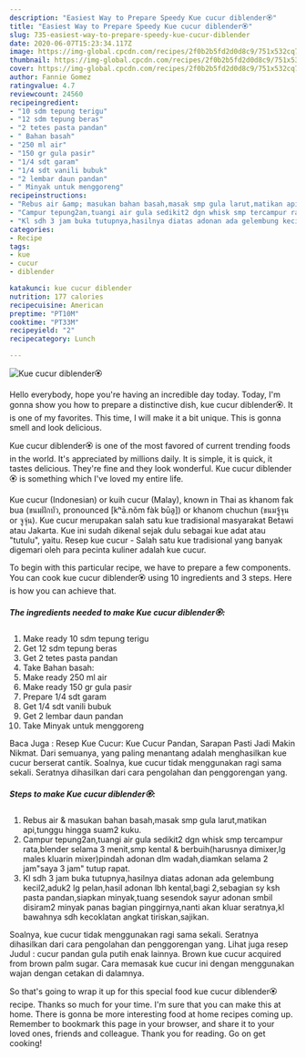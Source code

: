```yaml
---
description: "Easiest Way to Prepare Speedy Kue cucur diblender🏵️"
title: "Easiest Way to Prepare Speedy Kue cucur diblender🏵️"
slug: 735-easiest-way-to-prepare-speedy-kue-cucur-diblender
date: 2020-06-07T15:23:34.117Z
image: https://img-global.cpcdn.com/recipes/2f0b2b5fd2d0d8c9/751x532cq70/kue-cucur-diblender🏵️-foto-resep-utama.jpg
thumbnail: https://img-global.cpcdn.com/recipes/2f0b2b5fd2d0d8c9/751x532cq70/kue-cucur-diblender🏵️-foto-resep-utama.jpg
cover: https://img-global.cpcdn.com/recipes/2f0b2b5fd2d0d8c9/751x532cq70/kue-cucur-diblender🏵️-foto-resep-utama.jpg
author: Fannie Gomez
ratingvalue: 4.7
reviewcount: 24560
recipeingredient:
- "10 sdm tepung terigu"
- "12 sdm tepung beras"
- "2 tetes pasta pandan"
- " Bahan basah"
- "250 ml air"
- "150 gr gula pasir"
- "1/4 sdt garam"
- "1/4 sdt vanili bubuk"
- "2 lembar daun pandan"
- " Minyak untuk menggoreng"
recipeinstructions:
- "Rebus air &amp; masukan bahan basah,masak smp gula larut,matikan api,tunggu hingga suam2 kuku."
- "Campur tepung2an,tuangi air gula sedikit2 dgn whisk smp tercampur rata,blender selama 3 menit,smp kental &amp; berbuih(harusnya dimixer,lg males kluarin mixer)pindah adonan dlm wadah,diamkan selama 2 jam&#34;saya 3 jam&#34; tutup rapat."
- "Kl sdh 3 jam buka tutupnya,hasilnya diatas adonan ada gelembung kecil2,aduk2 lg pelan,hasil adonan lbh kental,bagi 2,sebagian sy ksh pasta pandan,siapkan minyak,tuang sesendok sayur adonan smbil disiram2 minyak panas bagian pinggirnya,nanti akan kluar seratnya,kl bawahnya sdh kecoklatan angkat tiriskan,sajikan."
categories:
- Recipe
tags:
- kue
- cucur
- diblender

katakunci: kue cucur diblender 
nutrition: 177 calories
recipecuisine: American
preptime: "PT10M"
cooktime: "PT33M"
recipeyield: "2"
recipecategory: Lunch

---
```



![Kue cucur diblender🏵️](https://img-global.cpcdn.com/recipes/2f0b2b5fd2d0d8c9/751x532cq70/kue-cucur-diblender🏵️-foto-resep-utama.jpg)

Hello everybody, hope you're having an incredible day today. Today, I'm gonna show you how to prepare a distinctive dish, kue cucur diblender🏵️. It is one of my favorites. This time, I will make it a bit unique. This is gonna smell and look delicious.

Kue cucur diblender🏵️ is one of the most favored of current trending foods in the world. It's appreciated by millions daily. It is simple, it is quick, it tastes delicious. They're fine and they look wonderful. Kue cucur diblender🏵️ is something which I've loved my entire life.

Kue cucur (Indonesian) or kuih cucur (Malay), known in Thai as khanom fak bua (ขนมฝักบัว, pronounced [kʰā.nǒm fàk būa̯]) or khanom chuchun (ขนมจู้จุน or จูจุ่น). Kue cucur merupakan salah satu kue tradisional masyarakat Betawi atau Jakarta. Kue ini sudah dikenal sejak dulu sebagai kue adat atau &#34;tutulu&#34;, yaitu. Resep kue cucur - Salah satu kue tradisional yang banyak digemari oleh para pecinta kuliner adalah kue cucur.


To begin with this particular recipe, we have to prepare a few components. You can cook kue cucur diblender🏵️ using 10 ingredients and 3 steps. Here is how you can achieve that.

<!--inarticleads1-->

##### The ingredients needed to make Kue cucur diblender🏵️:

1. Make ready 10 sdm tepung terigu
1. Get 12 sdm tepung beras
1. Get 2 tetes pasta pandan
1. Take  Bahan basah:
1. Make ready 250 ml air
1. Make ready 150 gr gula pasir
1. Prepare 1/4 sdt garam
1. Get 1/4 sdt vanili bubuk
1. Get 2 lembar daun pandan
1. Take  Minyak untuk menggoreng


Baca Juga : Resep Kue Cucur: Kue Cucur Pandan, Sarapan Pasti Jadi Makin Nikmat. Dari semuanya, yang paling menantang adalah menghasilkan kue cucur berserat cantik. Soalnya, kue cucur tidak menggunakan ragi sama sekali. Seratnya dihasilkan dari cara pengolahan dan penggorengan yang. 

<!--inarticleads2-->

##### Steps to make Kue cucur diblender🏵️:

1. Rebus air &amp; masukan bahan basah,masak smp gula larut,matikan api,tunggu hingga suam2 kuku.
1. Campur tepung2an,tuangi air gula sedikit2 dgn whisk smp tercampur rata,blender selama 3 menit,smp kental &amp; berbuih(harusnya dimixer,lg males kluarin mixer)pindah adonan dlm wadah,diamkan selama 2 jam&#34;saya 3 jam&#34; tutup rapat.
1. Kl sdh 3 jam buka tutupnya,hasilnya diatas adonan ada gelembung kecil2,aduk2 lg pelan,hasil adonan lbh kental,bagi 2,sebagian sy ksh pasta pandan,siapkan minyak,tuang sesendok sayur adonan smbil disiram2 minyak panas bagian pinggirnya,nanti akan kluar seratnya,kl bawahnya sdh kecoklatan angkat tiriskan,sajikan.


Soalnya, kue cucur tidak menggunakan ragi sama sekali. Seratnya dihasilkan dari cara pengolahan dan penggorengan yang. Lihat juga resep Judul : cucur pandan gula putih enak lainnya. Brown kue cucur acquired from brown palm sugar. Cara memasak kue cucur ini dengan menggunakan wajan dengan cetakan di dalamnya. 

So that's going to wrap it up for this special food kue cucur diblender🏵️ recipe. Thanks so much for your time. I'm sure that you can make this at home. There is gonna be more interesting food at home recipes coming up. Remember to bookmark this page in your browser, and share it to your loved ones, friends and colleague. Thank you for reading. Go on get cooking!
